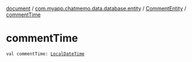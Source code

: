 [document](../../index.md) / [com.myapp.chatmemo.data.database.entity](../index.md) / [CommentEntity](index.md) / [commentTime](./comment-time.md)

# commentTime

`val commentTime: `[`LocalDateTime`](https://developer.android.com/reference/java/time/LocalDateTime.html)